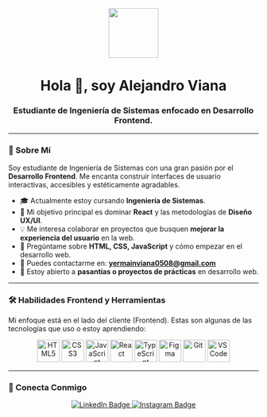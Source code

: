 <div id="header" align="center">
  <img src="https://media.giphy.com/media/QvB7YjR4n4sP9r9Q9o/giphy.gif" width="100"/>
  <h1>Hola 👋, soy Alejandro Viana</h1>
  <h3>Estudiante de Ingeniería de Sistemas enfocado en Desarrollo Frontend.</h3>
</div>

---

### 🚀 Sobre Mí

Soy estudiante de Ingeniería de Sistemas con una gran pasión por el **Desarrollo Frontend**. Me encanta construir interfaces de usuario interactivas, accesibles y estéticamente agradables.

- 🎓 Actualmente estoy cursando **Ingeniería de Sistemas**.
- 🌱 Mi objetivo principal es dominar **React** y las metodologías de **Diseño UX/UI**.
- 💡 Me interesa colaborar en proyectos que busquen **mejorar la experiencia del usuario** en la web.
- 💬 Pregúntame sobre **HTML, CSS, JavaScript** y cómo empezar en el desarrollo web.
- 📧 Puedes contactarme en: **yermainviana0508@gmail.com**
- 💼 Estoy abierto a **pasantías o proyectos de prácticas** en desarrollo web.

---

### 🛠️ Habilidades Frontend y Herramientas

Mi enfoque está en el lado del cliente (Frontend). Estas son algunas de las tecnologías que uso o estoy aprendiendo:

<p align="center">
    <img src="https://cdn.jsdelivr.net/gh/devicons/devicon/icons/html5/html5-original.svg" alt="HTML5" width="45" height="45"/>
    <img src="https://cdn.jsdelivr.net/gh/devicons/devicon/icons/css3/css3-original.svg" alt="CSS3" width="45" height="45"/>
    <img src="https://cdn.jsdelivr.net/gh/devicons/devicon/icons/javascript/javascript-original.svg" alt="JavaScript" width="45" height="45"/>
    <img src="https://cdn.jsdelivr.net/gh/devicons/devicon/icons/react/react-original.svg" alt="React" width="45" height="45"/>
    <img src="https://cdn.jsdelivr.net/gh/devicons/devicon/icons/typescript/typescript-original.svg" alt="TypeScript" width="45" height="45"/>
    <img src="https://cdn.jsdelivr.net/gh/devicons/devicon/icons/figma/figma-original.svg" alt="Figma" width="45" height="45"/>
    <img src="https://cdn.jsdelivr.net/gh/devicons/devicon/icons/git/git-original.svg" alt="Git" width="45" height="45"/>
    <img src="https://cdn.jsdelivr.net/gh/devicons/devicon/icons/vscode/vscode-original.svg" alt="VSCode" width="45" height="45"/>
</p>

---


### 🔗 Conecta Conmigo

<p align="center">
  <a href="https://www.linkedin.com/in/alejandro-viana-2a4a69309/" target="_blank">
    <img src="https://img.shields.io/badge/LinkedIn-0077B5?style=for-the-badge&logo=linkedin&logoColor=white" alt="LinkedIn Badge"/>
  </a>
  <a href="https://www.instagram.com/viaana_alejandro" target="_blank">
    <img src="https://img.shields.io/badge/Instagram-E4405F?style=for-the-badge&logo=instagram&logoColor=white" alt="Instagram Badge"/>
  </a>
</p>
